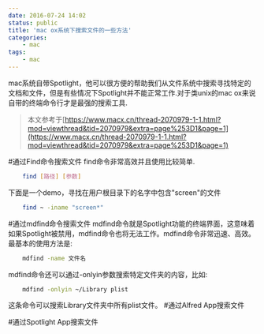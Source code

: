 ```yaml
---
date: 2016-07-24 14:02
status: public
title: 'mac ox系统下搜索文件的一些方法'
categories: 
    - mac
tags:
    - mac    
---
```


mac系统自带Spotlight，他可以很方便的帮助我们从文件系统中搜索寻找特定的文档和文件，但是有些情况下Spotlight并不能正常工作.对于类unix的mac ox来说自带的终端命令行才是最强的搜索工具.

> 本文参考于[https://www.macx.cn/thread-2070979-1-1.html?mod=viewthread&tid=2070979&extra=page%253D1&page=1](https://www.macx.cn/thread-2070979-1-1.html?mod=viewthread&tid=2070979&extra=page%253D1&page=1)

#通过Find命令搜索文件
find命令非常高效并且使用比较简单.
```bash
    find [路径] [参数]
```
下面是一个demo，寻找在用户根目录下的名字中包含"screen"的文件
```bash
    find ~ -iname "screen*"
```
#通过mdfind命令搜索文件
mdfind命令就是Spotlight功能的终端界面，这意味着如果Spotlight被禁用，mdfind命令也将无法工作。mdfind命令非常迅速、高效。最基本的使用方法是:
```bash
    mdfind -name 文件名
```

mdfind命令还可以通过-onlyin参数搜索特定文件夹的内容，比如:
```bash
    mdfind -onlyin ~/Library plist
```

这条命令可以搜索Library文件夹中所有plist文件。
#通过Alfred App搜索文件

#通过Spotlight App搜索文件